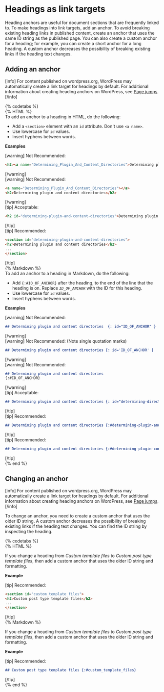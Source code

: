# Headings as link targets

Heading anchors are useful for document sections that are frequently linked to. To make headings into link targets, add an anchor. To avoid breaking existing heading links in published content, create an anchor that uses the same ID string as the published page. You can also create a custom anchor for a heading; for example, you can create a short anchor for a long heading. A custom anchor decreases the possibility of breaking existing links if the heading text changes.

## Adding an anchor

[info] For content published on wordpress.org, WordPress may automatically create a link target for headings by default. For additional information about creating heading anchors on WordPress, see [Page jumps](https://wordpress.org/support/article/page-jumps/). [/info]

{% codetabs %}  
{% HTML %}  
To add an anchor to a heading in HTML, do the following:
- Add a `<section>` element with an `id` attribute. Don't use `<a name>`.
- Use lowercase for `id` values.
- Insert hyphens between words.

**Examples**  

[warning] Not Recommended:  
```html
<h2><a name="Determining_Plugin_And_Content_Directories">Determining plugin and content directories</a></h2>
```
[/warning]  
[warning] Not Recommended:  
```html
<a name="Determining_Plugin_And_Content_Directories"></a>
<h2>Determining plugin and content directories</h2>
 ```
[/warning]  
[tip] Acceptable:  
```html
<h2 id="determining-plugin-and-content-directories">Determining plugin and content directories</h2>
```
[/tip]  
[tip] Recommended:  
```html
<section id="determining-plugin-and-content-directories">
<h2>Determining plugin and content directories</h2>
...
</section>
```
[/tip]  
{% Markdown %}  
To add an anchor to a heading in Markdown, do the following:  
- Add `{:#ID_OF_ANCHOR}` after the heading, to the end of the line that the heading is on. Replace *`ID_OF_ANCHOR`* with the ID for this heading.
- Use lowercase for `id` values.
- Insert hyphens between words.

**Examples**  

[warning] Not Recommended:  
```markdown
## Determining plugin and content directories  {: id="ID_OF_ANCHOR" }
```
[/warning]  
[warning] Not Recommended: (Note single quotation marks)  
```markdown
## Determining plugin and content directories {: id='ID_OF_ANCHOR' }
```
[/warning]  
[warning] Not Recommended:  
```markdown
## Determining plugin and content directories  
{:#ID_OF_ANCHOR}  
```
[/warning]  
[tip] Acceptable:  
```markdown
## Determining plugin and content directories {: id="determining-directories" }
```
[/tip]  
[tip] Recommended:  
```markdown
## Determining plugin and content directories {:#determining-plugin-and-content-directories}
```
[/tip]  
[tip] Recommended:  
```markdown
## Determining plugin and content directories {:#determining-plugin-content-directories}
```
[/tip]  
{% end %}

## Changing an anchor

[info] For content published on wordpress.org, WordPress may automatically create a link target for headings by default. For additional information about creating heading anchors on WordPress, see [Page jumps](https://wordpress.org/support/article/page-jumps/). [/info]

To change an anchor, you need to create a custom anchor that uses the older ID string. A custom anchor decreases the possibility of breaking existing links if the heading text changes. You can find the ID string by inspecting the heading.

{% codetabs %}  
{% HTML %}  

If you change a heading from *Custom template files* to *Custom post type template files*, then add a custom anchor that uses the older ID string and formatting.

**Example**  

[tip] Recommended:  
```html
<section id="custom_template_files">
<h2>Custom post type template files</h2>
...
</section>
```
[/tip]  
{% Markdown %}  

If you change a heading from *Custom template files* to *Custom post type template files*, then add a custom anchor that uses the older ID string and formatting.

**Example**  

[tip] Recommended:  
```markdown
## Custom post type template files {:#custom_template_files}
```
[/tip]  
{% end %}
